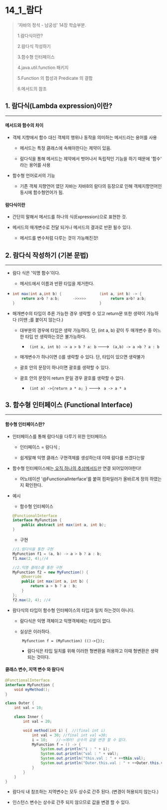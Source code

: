 # 14_1_람다

> '자바의 정석 -  남궁성' 14장 학습부분.
> 
> 1.람다식이란?
> 
> 2.람다식 작성하기
> 
> 3.함수형 인터페이스
> 
> 4.java.util.function 패키지
> 
> 5.Function 의 합성과 Predicate 의 결합
> 
> 6.메서드의 참조

## 

## 1. 람다식(Lambda expression)이란?

---

#### 메서드와 함수의 차이

+ 객체 지향에서 함수 대신 객체의 행위나 동작을 의미하는 메서드라는 용어를 사용
  
  + 메서드는 특정 클래스에 속해야한다는 제약이 있음.
  
  + 람다식을 통해 메서드는 제약에서 벗어나서 독립적인 기능을 하기 때문에 '함수' 라는 용어를 사용

+ 함수형 언어로서의 기능
  
  + 기존 객체 지향언어 였던 자바는 자바8의 람다의 등장으로 인해 객체지향언어인 동시에 함수형언어가 됨.

#### 람다식이란

+ 간단히 말해서 메서드를 하나의 식(Expression)으로 표현한 것.

+ 메서드의 매개변수로 전달 되거나 메서드의 결과로 반환 될수 있다. 
  
  + 메서드를 변수처럼 다루는 것이 가능해진것!

## 2. 람다식 작성하기 (기본 문법)

---- 

+ 람다 식은 '익명 함수'이다.
  
  + 메서드에서 이름과 반환 타입을 제거한다.

+ ```java
  int max(int a,int b) {                 (int a, int b) -> {
      return a>b ? a:b;      ->>>>>           return a>b? a:b;
  }                                      }
  ```

+ 매개변수의 타입이 추론 가능한 경우 생략할 수 있고 return문 또한 생략이 가능하다 (이땐 ;를 붙이지 않는다.)   
  
  + 대부분의 경우에 타입은 생략 가능하다. 단, (int a, b) 같이 두 매개변수 중 어느 한 타입 만 생략하는것은 불가능하다.
    
    + ` (int a, int b) -> a > b ? a: b`   --->    ` (a,b) -> a >b ? a : b`
  
  + 매개변수가 하나이면 ()를 생략할 수 있다. 단, 타입이 있으면 생략불가
  
  + 괄호 안의 문장이 하나이면 괄호를 생략할 수 있다. 
  
  + 괄호 안의 문장이 return 문일 경우 괄호를 생략할 수 없다.
    
    + ` (int a) ->{return a * a; }` --->  ` a -> a * a`

## 3. 함수형 인터페이스 (Functional Interface)

----

#### 함수형 인터페이스란?

+ 인터페이스를 통해 람다식을 다루기 위한 인터페이스
  
  + 인터페이스 = 람다식 ;
  
  + 쉽게말해 익명 클래스 구현객체를 생성하는데 이때 람다를 쓰겠다는말

+ 함수형 인터페이스에는<u> 오직 하나의 추상메서드</u>만 연결 되어있어야한다!
  
  + 어노테이션 '@FunctionalInterface'를 붙여 컴파일러가 올바르게 정의 하였는지 확인한다.

+ 예시
  
  + 함수형 인터페이스
  
  ```java
  @FunctionalInterface
  interface MyFunction {
      public abstract int max(int a, int b);
  }
  ```
  
  + 구현
  
  ```java
  //1.람다식을 통한 구현
  MyFunction f1 = (a, b) -> a > b ? a : b;
  f1.max(2, 4);//4
  
  //2.익명 클래스를 통한 구현
  MyFunction f2 = new MyFunction() {
      @Override
      public int max(int a, int b) {
          return a > b ? a : b;
      }
  };
  f2.max(2, 4); //4
  ```

+ 람다식의 타입이 함수형 인터페이스의 타입과 일치 하는것이 아니다.
  
  + 람다식은 익명 객체이고 익명객체에는 타입이 없다.
  
  + 실상은 이러하다.
    
    ` Myfunction f = (MyFunction) (()->{});`
    
    + 람다식은 타입 일치를 위해 이러한 형변환을 허용하고 이때 형변환은 생략되는 것이다.

#### 클래스 변수, 지역 변수 와 람다식

```java
@FunctionalInterface
interface MyFunction {
    void myMethod();
}

class Outer {
    int val = 10;

    class Inner {
        int val = 20;

        void method(int i) {  //(final int i)
            int val = 30; //final int val =30;
            i = 10;    //->에러! 상수의 값을 변경 할 수 없다.
            MyFunction f = () -> {
                System.out.println("i : " + i);
                System.out.println("val : " + val);
                System.out.println("this.val : " + ++this.val);
                System.out.println("Outer.this.val : " + ++Outer.this.val);
            }
        }
    }
}
```

+ 람다식 내 참조하는 지역변수는  모두 상수로 간주 된다. (변경이 허용되지 않는다.)

+ 인스턴스 변수는 상수로 간주 되지 않으므로 값을 변경 할 수 있다.
